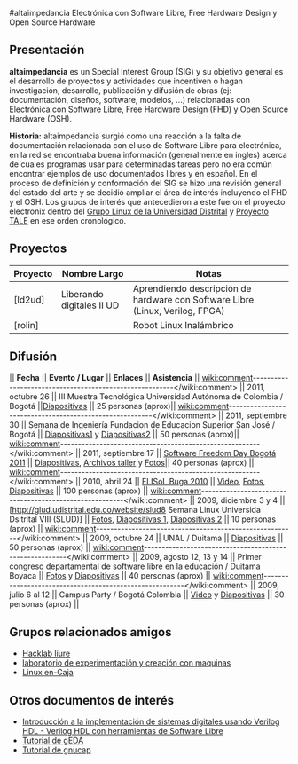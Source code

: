 #altaimpedancia
Electrónica con Software Libre, Free Hardware Design y Open Source Hardware
## Presentación
**altaimpedancia** es un Special Interest Group (SIG) y su objetivo general es el desarrollo de proyectos y actividades que incentiven o hagan investigación, desarrollo, publicación y difusión de obras (ej: documentación, diseños, software, modelos, ...) relacionadas con Electrónica con Software Libre, Free Hardware Design (FHD) y Open Source Hardware (OSH).

**Historia:** altaimpedancia surgió como una reacción a la falta de documentación relacionada con el uso de Software Libre para electrónica, en la red se encontraba buena información (generalmente en ingles) acerca de cuales programas usar para determinadas tareas pero no era común encontrar ejemplos de uso documentados libres y en español. En el proceso de definición y conformación del SIG se hizo una revisión general del estado del arte y se decidió ampliar el área de interés incluyendo el FHD y el OSH. Los grupos de interés que antecedieron a este fueron el proyecto electronix dentro del [Grupo Linux de la Universidad Distrital](http://glud.udistrital.edu.co) y [Proyecto TALE](http://slcolombia.org/ProyectoTale) en ese orden cronológico.

## Proyectos
| **Proyecto** | **Nombre Largo** | **Notas** |
|--------------|------------------|-----------|
| [ld2ud] | Liberando digitales II UD | Aprendiendo descripción de hardware con Software Libre (Linux, Verilog, FPGA) |
| [rolin] || Robot Linux Inalámbrico | Plataforma de robótica usando OpenWRT Embedded Linux, WRT54GL, microcontrolador AVR atmega8 y el chasis de un carro de radiocontrol |

## Difusión
|| **Fecha** || **Evento / Lugar** || **Enlaces** || **Asistencia** ||
<wiki:comment>--------------------------------------------------------</wiki:comment>
|| 2011, octubre 26 || III Muestra Tecnológica Universidad Autónoma de Colombia / Bogotá ||[Diapositivas](http://altaimpedancia.googlecode.com/files/confSIM_UAC_Bogota2011.pdf) || 25 personas (aprox)||
<wiki:comment>--------------------------------------------------------</wiki:comment>
|| 2011, septiembre 30 || Semana de Ingeniería Fundacion de Educacion Superior San José / Bogotá || [Diapositivas1](http://altaimpedancia.googlecode.com/files/confSLE_SIFESSJBogota2011.pdf) y [Diapositivas2](http://altaimpedancia.googlecode.com/files/confSIM_SIFESSJBogota2011.pdf) || 50 personas (aprox)||
<wiki:comment>--------------------------------------------------------</wiki:comment>
|| 2011, septiembre 17 || [Software Freedom Day Bogotá 2011](http://wiki.softwarefreedomday.org/2011/Colombia/Bogot%C3%A1/SFDBogota) || [Diapositivas](http://altaimpedancia.googlecode.com/files/confSIM_SFD_Bogota2011.pdf), [Archivos taller](http://altaimpedancia.googlecode.com/files/tallSIM_SFD_Bogota2011.tar.gz) y [Fotos](http://code.google.com/p/altaimpedancia/wiki/confSLE2011SFDBogota)|| 40 personas (aprox) ||
<wiki:comment>--------------------------------------------------------</wiki:comment>
|| 2010, abril 24 || [FLISoL Buga 2010](http://flisol.info/FLISOL2010/Colombia/Buga) || [Video](http://www.youtube.com/altaimpedancia#g/c/D0EA4F9E3B29B7AD), [Fotos](http://www.flickr.com/photos/altaimpedancia/sets/72157623958950252/show), [Diapositivas](http://altaimpedancia.googlecode.com/files/confOSH_FLISoL_Buga2010.pdf) || 100 personas (aprox) ||
<wiki:comment>--------------------------------------------------------</wiki:comment>
|| 2009, diciembre 3 y 4 || [http://glud.udistrital.edu.co/website/slud8 Semana Linux Universida Dsitrital VIII (SLUD)] || [Fotos](http://www.flickr.com/photos/altaimpedancia/sets/72157623919563886/show/), [Diapositivas 1](http://altaimpedancia.googlecode.com/files/confOSH_SLUD8_Bogota2009.pdf), [Diapositivas 2](http://altaimpedancia.googlecode.com/files/confSLE_SLUD8_Bogota2009.pdf) || 10 personas (aprox) ||
<wiki:comment>--------------------------------------------------------</wiki:comment>
|| 2009, octubre 24 || UNAL / Duitama || [Diapositivas](http://altaimpedancia.googlecode.com/files/confOSH_UNAD_Duitama2009.pdf) || 50 personas (aprox) ||
<wiki:comment>--------------------------------------------------------</wiki:comment>
|| 2009, agosto 12, 13 y 14 || Primer congreso departamental de software libre en la educación / Duitama Boyaca || [Fotos](http://www.flickr.com/photos/altaimpedancia/sets/72157623919604766/show/) y [Diapositivas](http://altaimpedancia.googlecode.com/files/confSLE_PCDSLE_Duitama2009.pdf) || 40 personas (aprox) ||
<wiki:comment>--------------------------------------------------------</wiki:comment>
|| 2009, julio 6 al 12 || Campus Party / Bogotá Colombia || [Video](http://www.youtube.com/altaimpedancia#g/c/6162547EA09863E2) y [Diapositivas](http://altaimpedancia.googlecode.com/files/confOSH_CampusPartyColombia2009.pdf) || 30 personas (aprox) ||

## Grupos relacionados amigos
 * [Hacklab liure](http://liure.uk.to/doku.php)
 * [laboratorio de experimentación y creación con maquinas](http://nerdbots.info)
 * [Linux en-Caja](http://linuxencaja.net/wiki/Main_Page)

## Otros documentos de interés
 * [Introducción a la implementación de sistemas digitales usando Verilog HDL - Verilog HDL con herramientas de Software Libre](http://altaimpedancia.googlecode.com/files/impvl.tar.gz)
 * [Tutorial de gEDA](http://slcolombia.org/ProyectoTale/Tutoriales/geda)
 * [Tutorial de gnucap](http://slcolombia.org/ProyectoTale/Tutoriales/gnucap)
